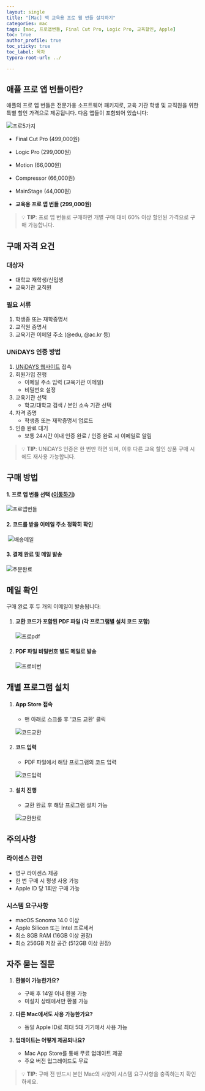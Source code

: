 ```yaml
---
layout: single
title: "[Mac] 맥 교육용 프로 웹 번들 설치하기"
categories: mac
tags: [mac, 프로앱번들, Final Cut Pro, Logic Pro, 교육할인, Apple]
toc: true
author_profile: true
toc_sticky: true
toc_label: 목차
typora-root-url: ../

---
```


## 애플 프로 앱 번들이란?

애플의 프로 앱 번들은 전문가용 소프트웨어 패키지로, 교육 기관 학생 및 교직원을 위한 특별 할인 가격으로 제공됩니다. 다음 앱들이 포함되어 있습니다:

   ![프로5가지](/../../assets/images/2025-04-04-Mac_2/프로5가지.png)

- Final Cut Pro (499,000원)
- Logic Pro (299,000원)
- Motion (66,000원)
- Compressor (66,000원)
- MainStage (44,000원)

- **교육용 프로 앱 번들 (299,000원)**



> 💡 **TIP**: 프로 앱 번들로 구매하면 개별 구매 대비 60% 이상 할인된 가격으로 구매 가능합니다.

## 구매 자격 요건

### 대상자
- 대학교 재학생/신입생
- 교육기관 교직원

### 필요 서류
1. 학생증 또는 재학증명서
2. 교직원 증명서
3. 교육기관 이메일 주소 (@edu, @ac.kr 등)

### UNiDAYS 인증 방법
1. [UNiDAYS 웹사이트](https://www.myunidays.com) 접속
2. 회원가입 진행
   - 이메일 주소 입력 (교육기관 이메일)
   - 비밀번호 설정
3. 교육기관 선택
   - 학교/대학교 검색 / 본인 소속 기관 선택
4. 자격 증명
   - 학생증 또는 재학증명서 업로드
5. 인증 완료 대기
   - 보통 24시간 이내 인증 완료 / 인증 완료 시 이메일로 알림

> 💡 **TIP**: UNiDAYS 인증은 한 번만 하면 되며, 이후 다른 교육 할인 상품 구매 시에도 재사용 가능합니다.

## 구매 방법

#### 1. 프로 앱 번들 선택 ([이동하기](https://www.apple.com/kr-edu/shop/product/BMGE2Z/A/%EA%B5%90%EC%9C%A1%EC%9A%A9-%ED%94%84%EB%A1%9C-%EC%95%B1-%EB%B2%88%EB%93%A4))
![프로앱번들](/../../assets/images/2025-04-04-Mac_2/프로앱번들.png)

#### 2. 코드를 받을 이메일 주소 정확히 확인
​	![배송메일](/../../assets/images/2025-04-04-Mac_2/배송메일.png)

#### 3. 결제 완료 및 메일 발송
![주문완료](/../../assets/images/2025-04-04-Mac_2/주문완료.png)



## 메일 확인
구매 완료 후 두 개의 이메일이 발송됩니다:
1. #### 교환 코드가 포함된 PDF 파일 (각 프로그램별 설치 코드 포함)

	![프로pdf](/../../assets/images/2025-04-04-Mac_2/프로pdf.png)
2. #### PDF 파일 **비밀번호** 별도 메일로 발송

	![프로비번](/../../assets/images/2025-04-04-Mac_2/프로비번.png)


## 개별 프로그램 설치

1. #### App Store 접속  

	- 맨 아래로 스크롤  후 '코드 교환' 클릭

   ![코드교환](/../../assets/images/2025-04-04-Mac_2/코드교환.png)

2. #### 코드 입력

	- PDF 파일에서 해당 프로그램의 코드 입력

   ![코드입력](/../../assets/images/2025-04-04-Mac_2/코드입력.png)

3. #### 설치 진행

	- 교환 완료 후 해당 프로그램 설치 가능

   ![교환완료](/../../assets/images/2025-04-04-Mac_2/교환완료.png)

## 주의사항

### 라이센스 관련
- 영구 라이센스 제공
- 한 번 구매 시 평생 사용 가능
- Apple ID 당 1회만 구매 가능

### 시스템 요구사항
- macOS Sonoma 14.0 이상
- Apple Silicon 또는 Intel 프로세서
- 최소 8GB RAM (16GB 이상 권장)
- 최소 256GB 저장 공간 (512GB 이상 권장)

## 자주 묻는 질문

1. **환불이 가능한가요?**
   - 구매 후 14일 이내 환불 가능
   - 미설치 상태에서만 환불 가능

2. **다른 Mac에서도 사용 가능한가요?**
   - 동일 Apple ID로 최대 5대 기기에서 사용 가능

3. **업데이트는 어떻게 제공되나요?**
   - Mac App Store를 통해 무료 업데이트 제공
   - 주요 버전 업그레이드도 무료

> 💡 **TIP**: 구매 전 반드시 본인 Mac의 사양이 시스템 요구사항을 충족하는지 확인하세요.



